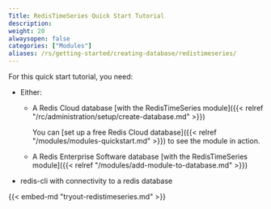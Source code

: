 ```yaml
---
Title: RedisTimeSeries Quick Start Tutorial
description:
weight: 20
alwaysopen: false
categories: ["Modules"]
aliases: /rs/getting-started/creating-database/redistimeseries/
---
```

For this quick start tutorial, you need:

- Either:
    - A Redis Cloud database [with the RedisTimeSeries module]({{< relref "/rc/administration/setup/create-database.md" >}})

        You can [set up a free Redis Cloud database]({{< relref "/modules/modules-quickstart.md" >}}) to see the module in action.
    - A Redis Enterprise Software database [with the RedisTimeSeries module]({{< relref "/modules/add-module-to-database.md" >}})
- redis-cli with connectivity to a redis database

{{< embed-md "tryout-redistimeseries.md" >}}

